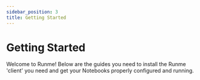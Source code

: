 ```yaml
---
sidebar_position: 3
title: Getting Started
---
```


# **Getting Started**

Welcome to Runme! Below are the guides you need to install the Runme 'client' you need and get your Notebooks properly configured and running.

<EnvironmentOptions />

